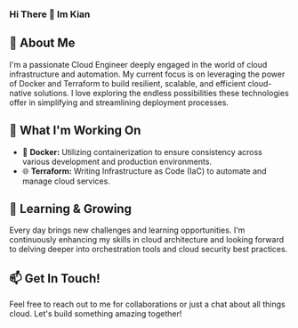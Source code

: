 ### Hi There 👋 Im Kian

## 🚀 About Me
I'm a passionate Cloud Engineer deeply engaged in the world of cloud infrastructure and automation. My current focus is on leveraging the power of Docker and Terraform to build resilient, scalable, and efficient cloud-native solutions. I love exploring the endless possibilities these technologies offer in simplifying and streamlining deployment processes.

## 💼 What I'm Working On
- 🐳 **Docker:** Utilizing containerization to ensure consistency across various development and production environments.
- 🌐 **Terraform:** Writing Infrastructure as Code (IaC) to automate and manage cloud services.

## 🌱 Learning & Growing
Every day brings new challenges and learning opportunities. I'm continuously enhancing my skills in cloud architecture and looking forward to delving deeper into orchestration tools and cloud security best practices.

## 📫 Get In Touch!
Feel free to reach out to me for collaborations or just a chat about all things cloud. Let's build something amazing together!


<!--
**Kian121/Kian121** is a ✨ _special_ ✨ repository because its `README.md` (this file) appears on your GitHub profile.


- 🔭 I’m currently working on terraform and docker
- 🌱 I’m currently learning ...
- 💬 Ask me about ...


-->
